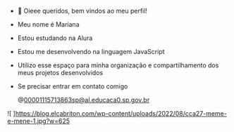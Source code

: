 - 👋 Oieee queridos, bem vindos ao meu perfil!
- Meu nome é Mariana 
- Estou estudando na Alura
- Estou me desenvolvendo na linguagem JavaScript
- Utilizo esse espaço para minha organização e compartilhamento dos meus projetos desenvolvidos


- Se precisar entrar em contato comigo
  
  @00001115713863sp@al.educaca0.sp.gov.br
  
<!---
marianadosrios/marianadosrios is a ✨ special ✨ repository because its `README.md` (this file) appears on your GitHub profile.
You can click the Preview link to take a look at your changes.
--->
![ ]https://blog.elcabriton.com/wp-content/uploads/2022/08/cca27-meme-e-mene-1.jpg?w=625

